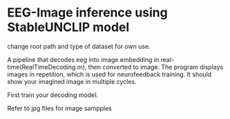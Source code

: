 # EEG-Image inference using StableUNCLIP model


change root path and type of dataset for own use.

A pipeline that decodes eeg into image embedding in real-time(RealTimeDecoding.m), then converted to image. 
The program displays images in repetition, which is used for neurofeedback training. 
It should show your imagined image in multiple cycles. 

First train your decoding model.

Refer to jpg files for image sampples




